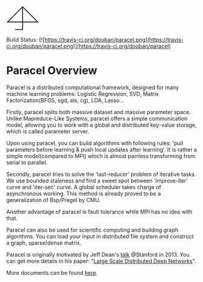 ![logo](./logo.png)

Build Status: [![https://travis-ci.org/douban/paracel.png](https://travis-ci.org/douban/paracel.png)](https://travis-ci.org/douban/paracel)

Paracel Overview
================

Paracel is a distributed computational framework, designed for many machine learning problems: Logistic Regression, SVD, Matrix Factorization(BFGS, sgd, als, cg), LDA, Lasso...

Firstly, paracel splits both massive dataset and massive parameter space. Unlike Mapreduce-Like Systems, paracel offers a simple communication model, allowing you to work with a global and distributed key-value storage, which is called parameter server.

Upon using paracel, you can build algorithms with following rules: 'pull parameters before learning & push local updates after learning'. It is rather a simple model(compared to MPI) which is almost painless transforming from serial to parallel. 

Secondly, paracel tries to solve the 'last-reducer' problem of iterative tasks. We use bounded staleness and find a sweet spot between 'improve-iter' curve and 'iter-sec' curve. A global scheduler takes charge of asynchronous working. This method is already proved to be a generalization of Bsp/Pregel by CMU.

Another advantage of paracel is fault tolerance while MPI has no idea with that.

Paracel can also be used for scientific computing and building graph algorithms. You can load your input in distributed file system and construct a graph, sparse/dense matrix.

Paracel is originally motivated by Jeff Dean's [talk](http://infolab.stanford.edu/infoseminar/archive/WinterY2013/dean.pdf) @Stanford in 2013. You can get more details in his paper: "[Large Scale Distributed Deep Networks](http://static.googleusercontent.com/media/research.google.com/en//archive/large_deep_networks_nips2012.pdf)".

More documents can be found [here](http://paracel.io).
